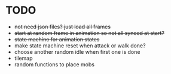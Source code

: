 # TODO

- <del>not need json files? just load all frames</del>
- <del>start at random frame in animation so not all synced at start?</del>
- <del>state machine for animation states</del>
- make state machine reset when attack or walk done?
- choose another random idle when first one is done
- tilemap
- random functions to place mobs
